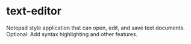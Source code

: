 # text-editor
Notepad style application that can open, edit, and save text documents. Optional: Add syntax highlighting and other features.
